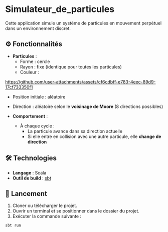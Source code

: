 # Simulateur_de_particules

Cette application simule un système de particules en mouvement perpétuel dans un environnement discret.

## ⚙️ Fonctionnalités

- **Particules** :
  - Forme : cercle
  - Rayon : fixe (identique pour toutes les particules)
  - Couleur : 

https://github.com/user-attachments/assets/cf6cdbff-e783-4eec-89d9-17cf733350f1


  - Position initiale : aléatoire
  - Direction : aléatoire selon le **voisinage de Moore** (8 directions possibles)

- **Comportement** :
  - À chaque cycle :
    - La particule avance dans sa direction actuelle
    - Si elle entre en collision avec une autre particule, elle **change de direction** 

## 🛠️ Technologies

- **Langage** : Scala
- **Outil de build** : [sbt](https://www.scala-sbt.org/)

## 🚀 Lancement

1. Cloner ou télécharger le projet.
2. Ouvrir un terminal et se positionner dans le dossier du projet.
3. Exécuter la commande suivante :

```bash
sbt run


